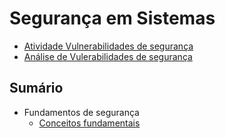 # Segurança em Sistemas

- [Atividade Vulnerabilidades de segurança](paginas/vulnerabilidades.md)
- [Análise de Vulerabilidades de segurança](paginas/AnaliseVulnerabilidades.md)

## Sumário
- Fundamentos de segurança
    - [Conceitos fundamentais](paginas/cid.md)
